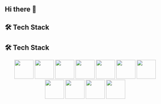 ## Hi there 👋
## 🛠 Tech Stack

## 🛠 Tech Stack

<p align="center">
  <!-- Frontend -->
  <img src="https://skillicons.dev/icons?i=html" width="60" height="60" />
  <img src="https://skillicons.dev/icons?i=css" width="60" height="60" />
  <img src="https://skillicons.dev/icons?i=javascript" width="60" height="60" />
  <img src="https://skillicons.dev/icons?i=react" width="60" height="60" />
  
  <!-- Backend -->
  <img src="https://skillicons.dev/icons?i=nodejs" width="60" height="60" />
  <img src="https://skillicons.dev/icons?i=express" width="60" height="60" />
  
  <!-- Database -->
  <img src="https://skillicons.dev/icons?i=mongodb" width="60" height="60" />
  
  <!-- Programming Languages -->
  <img src="https://skillicons.dev/icons?i=c" width="60" height="60" />
  <img src="https://skillicons.dev/icons?i=cpp" width="60" height="60" />
  <img src="https://skillicons.dev/icons?i=java" width="60" height="60" />
  <img src="https://skillicons.dev/icons?i=python" width="60" height="60" />
</p>
